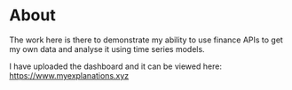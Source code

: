 # About

The work here is there to demonstrate my ability to use finance APIs to get my own data and analyse it using time series models.

I have uploaded the dashboard and it can be viewed here: https://www.myexplanations.xyz 
